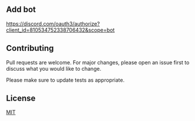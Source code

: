 ## Add bot 

https://discord.com/oauth3/authorize?client_id=810534752338706432&scope=bot

## Contributing
Pull requests are welcome. For major changes, please open an issue first to discuss what you would like to change.

Please make sure to update tests as appropriate.

## License
[MIT](https://choosealicense.com/licenses/mit/)